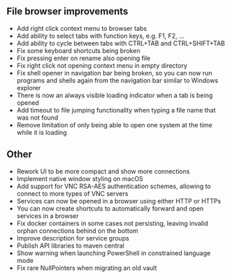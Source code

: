 ## File browser improvements

- Add right click context menu to browser tabs
- Add ability to select tabs with function keys, e.g. F1, F2, ...
- Add ability to cycle between tabs with CTRL+TAB and CTRL+SHIFT+TAB
- Fix some keyboard shortcuts being broken
- Fix pressing enter on rename also opening file
- Fix right click not opening context menu in empty directory
- Fix shell opener in navigation bar being broken, so you can now run programs and shells again from the navigation bar similar to Windows explorer
- There is now an always visible loading indicator when a tab is being opened
- Add timeout to file jumping functionality when typing a file name that was not found
- Remove limitation of only being able to open one system at the time while it is loading

## Other

- Rework UI to be more compact and show more connections
- Implement native window styling on macOS
- Add support for VNC RSA-AES authentication schemes, allowing to connect to more types of VNC servers
- Services can now be opened in a browser using either HTTP or HTTPs
- You can now create shortcuts to automatically forward and open services in a browser
- Fix docker containers in some cases not persisting, leaving invalid orphan connections behind on the bottom
- Improve description for service groups
- Publish API libraries to maven central
- Show warning when launching PowerShell in constrained language mode
- Fix rare NullPointers when migrating an old vault
